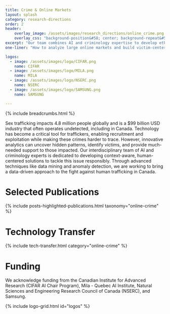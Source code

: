 ```yaml
---
title: Crime & Online Markets
layout: splash
category: research-directions
order: 2
header:
    overlay_image: /assets/images/research_directions/online_crime.png
    overlay_css: "background-position&#58; center; background-repeat&#58; no-repeat; background-size&#58; 40% 100%"
excerpt: "Our team combines AI and criminology expertise to develop ethical, human-centered tools that detect and counteract sex trafficking. Driven by a commitment to responsible research, we aim to bridge technology gaps and support victims in Canada and beyond."
one-liner: "How to analyze large online markets and build victim-centered tools for countering sex-trafficking?" 

logos:
  - image: /assets/images/logo/CIFAR.png
    name: CIFAR
  - image: /assets/images/logo/MILA.png
    name: MILA
  - image: /assets/images/logo/NSERC.png
    name: NSERC
  - image: /assets/images/logo/SAMSUNG.png
    name: SAMSUNG

---
```


{% include breadcrumbs.html %}

Sex trafficking impacts 4.8 million people globally and is a $99 billion USD industry that often operates undetected, including in Canada. Technology has become a critical tool for traffickers, enabling recruitment and exploitation while making these crimes harder to trace. However, innovative analytics can uncover hidden patterns, identify victims, and provide much-needed support to those impacted. Our interdisciplinary team of AI and criminology experts is dedicated to developing context-aware, human-centered solutions to tackle this issue responsibly. Through advanced techniques like data mining and anomaly detection, we are working to bring a data-driven approach to the fight against human trafficking in Canada.

# Selected Publications

{% include posts-highlighted-publications.html taxonomy="online-crime" %}

# Technology Transfer

{% include tech-transfer.html category="online-crime" %}

# Funding

We acknowledge funding from the Canadian Institute for Advanced Research (CIFAR AI Chair Program), Mila - Quebec AI Institute, Natural Sciences and Engineering Research Council of Canada (NSERC), and Samsung. 

{% include logo-grid.html id="logos" %}

